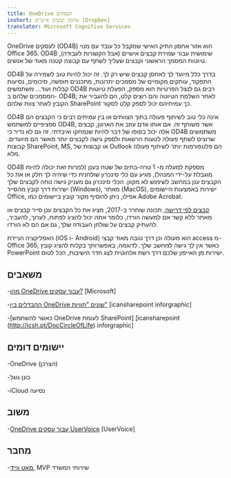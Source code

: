 ```yaml
---
title: OneDrive לעסקים
inshort: אחסון קבצים אישיים [Dropbox]
translator: Microsoft Cognitive Services
---
```



OneDrive לעסקים (OD4B) הוא אזור אחסון התיק האישי שמקבל כל עובד עם מנוי Office 365. OD4B שימושית עבור שמירת קבצים אישיים (אבל הקשורות לעבודה), טיוטות המסמך הראשוני וקבצים שעליך לשתף עם קבוצה קטנה מאוד של אנשים.

OD4B בדרך כלל מיועד לך לאחסן קבצים שיש רק לך. זה יכול להיות טוב לשמירה על התפקוד, עותקים מקומיים של מסמכים יתרונות, מתכננים חופשה, סיכומים, נסיעות קבלות ועוד... משתמשים OD4B רבים גם לנצל הפרטיות הוא מספק, הפעלת טיוטות המסמכים שלהם ב- OD4B; לאחר השלמת הטיוטה והם רוצים קלט, הם להעביר את הקובץ לאתר צוות שלהם SharePoint כך עמיתיהם יכול לספק קלט לסקור.

OD4B אינה כלי טוב לשיתוף פעולה בתוך הצוותים או בין עמיתים רבים כי הקבצים הם ספציפיים למשתמש OD4B, אשר משותף זה. אם אותו אדם עוזב את הארגון, קבצים אלה יכול בסופו של דבר להיות שנמחקו ואיבדתי. זה גם לא נדיר כי OD4B משתמשים שרוצים לשתף פעולה לטעות הרשאות ולספק גישה לקבצים יותר מאשר הם מיועדים. קבוצות SharePoint, MS, או קבוצות של Outlook הם פלטפורמות יותר לשיתוף פעולה מלא.

OD4B מספקת למעלה מ- 1 טרה-בתים של שטח בענן (למרות זאת יכולה להיות מוגבלת על-ידי המנהל), מגיע עם כלי סינכרון שולחנית כדי שיהיה לך חלק או את כל הקבצים ענן במחשב לשימוש לא מקוון. הכלי סינכרון גם מעניק גישה נוחה לקבצים שלך ישירות דרך קובץ מהסייר (Windows), מאתר (MacOS), ישירות באמצעות היישומים Office, אפילו, ניתן להוסיף מקור קובץ ביישומים כמו Adobe Acrobat. 

[קבצים לפי דרישה](https://blogs.office.com/en-us/2017/05/11/introducing-onedrive-files-on-demand-and-additional-features-making-it-easier-to-access-and-share-files/), תכונה שוחרר ב-2017, מציג את כל הקבצים ענן סייר קבצים או מאתר ללא קשר אם למעשה הורדו, כלומר אתה יכול להציג לפתוח, לערוך, להעביר, להעתיק קבצים על שולחן העבודה שלך, גם אם הם לא הורדו.

האפליקציה הניידת (iOS ו- Android) הוא מעולה וכן דרך טובה מאוד קבצי access מ- Office 365, כאשר אין לך גישה למחשב שלך. לדוגמה, באפשרותך בקלות להציג קובץ PowerPoint ישירות מן האייפון שלכם דרך רשת אלחוטית לצג חדר הישיבות, הכל לטוס.

משאבים
---------

-[מהו OneDrive עבור
    עסקים?](https://support.office.com/en-us/article/What-is-OneDrive-for-Business-187f90af-056f-47c0-9656-cc0ddca7fdc2)
    \[Microsoft\]

-[ההבדלים בין OneDrive שונים
    "חוויות"](http://icsh.pt/OneDriveTree) \[icansharepoint
    inforgraphic\]

-[כאשר להשתמש OneDrive לעומת SharePoint] \[icansharepoint (http://icsh.pt/DocCircleOfLife)
    inforgraphic\]

יישומים דומים
--------------------

-OneDrive (הצרכן)

-כונן גוגל

-iCloud נסיעה

משוב
---------

-[OneDrive עבור עסקים UserVoice](https://onedrive.uservoice.com/forums/262982-onedrive/category/86090-onedrive-for-business)
    \[UserVoice\]

מחבר
---------

-[מאט ווייד](https://www.linkedin.com/in/thatmattwade/), MVP שירותי המשרד

